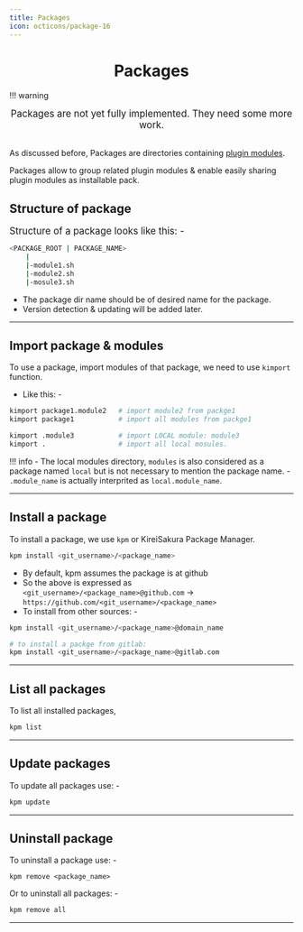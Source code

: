 ```yaml
---
title: Packages
icon: octicons/package-16
---
```



<h1 align="center"><b> Packages</b></h1>

!!! warning
    <center><big>Packages are not yet fully implemented. They need some more work.</big></center>
<br>

As discussed before, Packages are directories containing [plugin modules](./terminology.md#2-plugin-modules).


Packages allow to group related plugin modules & enable easily sharing plugin modules as installable pack.

## Structure of package

<big> Structure of a package looks like this: -</big>

```bash
<PACKAGE_ROOT | PACKAGE_NAME>
    |
    |-module1.sh
    |-module2.sh
    |-mosule3.sh
```

- The package dir name should be of desired name for the package. 
- Version detection & updating will be added later.

---
## Import package & modules 

To use a package, import modules of that package, we need to use `kimport` function.

- Like this: -

```bash
kimport package1.module2   # import module2 from packge1
kimport package1           # import all modules from packge1

kimport .module3           # import LOCAL module: module3 
kimport .                  # import all local mosules.
```

!!! info
    - The local modules directory, `modules` is also considered as a package named `local` but is not necessary to mention the package name. 
    - `.module_name` is actually interprited as `local.module_name`.

---
## Install a package

To install a package, we use `kpm` or KireiSakura Package Manager.

```bash
kpm install <git_username>/<package_name>
```

- By default, kpm assumes the package is at github 
- So the above is expressed as  `<git_username>/<package_name>@github.com` -> `https://github.com/<git_username>/<package_name>`
- To install from other sources: - 

```bash
kpm install <git_username>/<package_name>@domain_name

# to install a packge from gitlab:
kpm install <git_username>/<package_name>@gitlab.com
```

--- 
## List all packages
To list all installed packages, 

```bash
kpm list
```

---
## Update packages

To update all packages use: -

```bash
kpm update
```

---
## Uninstall package

To uninstall a package use: -
```
kpm remove <package_name>
```

Or to uninstall all packages: -
```bash
kpm remove all
```

---
